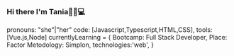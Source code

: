 ### Hi there I'm Tania🐱‍🐉💻
pronouns: "she"|"her"
code: [Javascript,Typescript,HTML,CSS],
tools: [Vue.js,Node]
currentlyLearning = {
                    Bootcamp: Full Stack Developer,
                    Place: Factor
                    Metodology: Simplon,
                    technologies:'web',
                    }


